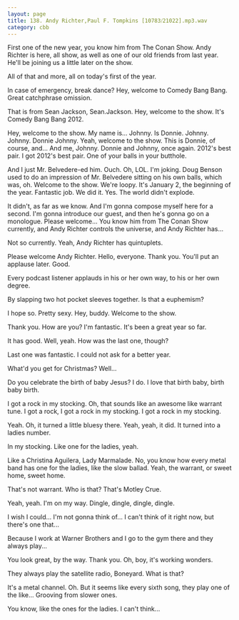 ```yaml
---
layout: page
title: 138. Andy Richter,Paul F. Tompkins [10783⧸21022].mp3.wav
category: cbb 
---
```


First one of the new year, you know him from The Conan Show. Andy Richter is here, all show, as well as one of our old friends from last year. He'll be joining us a little later on the show.

All of that and more, all on today's first of the year.

In case of emergency, break dance? Hey, welcome to Comedy Bang Bang. Great catchphrase omission.

That is from Sean Jackson, Sean.Jackson. Hey, welcome to the show. It's Comedy Bang Bang 2012.

Hey, welcome to the show. My name is... Johnny. Is Donnie. Johnny. Johnny. Donnie Johnny. Yeah, welcome to the show. This is Donnie, of course, and... And me, Johnny. Donnie and Johnny, once again. 2012's best pair. I got 2012's best pair. One of your balls in your butthole.

And I just Mr. Belvedere-ed him. Ouch. Oh, LOL. I'm joking. Doug Benson used to do an impression of Mr. Belvedere sitting on his own balls, which was, oh. Welcome to the show. We're loopy. It's January 2, the beginning of the year. Fantastic job. We did it. Yes. The world didn't explode.

It didn't, as far as we know. And I'm gonna compose myself here for a second. I'm gonna introduce our guest, and then he's gonna go on a monologue. Please welcome... You know him from The Conan Show currently, and Andy Richter controls the universe, and Andy Richter has...

Not so currently. Yeah, Andy Richter has quintuplets.

Please welcome Andy Richter. Hello, everyone. Thank you. You'll put an applause later. Good.

Every podcast listener applauds in his or her own way, to his or her own degree.

By slapping two hot pocket sleeves together. Is that a euphemism?

I hope so. Pretty sexy. Hey, buddy. Welcome to the show.

Thank you. How are you? I'm fantastic. It's been a great year so far.

It has good. Well, yeah. How was the last one, though?

Last one was fantastic. I could not ask for a better year.

What'd you get for Christmas? Well...

Do you celebrate the birth of baby Jesus? I do. I love that birth baby, birth baby birth.

I got a rock in my stocking. Oh, that sounds like an awesome like warrant tune. I got a rock, I got a rock in my stocking. I got a rock in my stocking.

Yeah. Oh, it turned a little bluesy there. Yeah, yeah, it did. It turned into a ladies number.

In my stocking. Like one for the ladies, yeah.

Like a Christina Aguilera, Lady Marmalade. No, you know how every metal band has one for the ladies, like the slow ballad. Yeah, the warrant, or sweet home, sweet home.

That's not warrant. Who is that? That's Motley Crue.

Yeah, yeah. I'm on my way. Dingle, dingle, dingle, dingle.

I wish I could... I'm not gonna think of... I can't think of it right now, but there's one that...

Because I work at Warner Brothers and I go to the gym there and they always play...

You look great, by the way. Thank you. Oh, boy, it's working wonders.

They always play the satellite radio, Boneyard. What is that?

It's a metal channel. Oh. But it seems like every sixth song, they play one of the like... Grooving from slower ones.

You know, like the ones for the ladies. I can't think...

